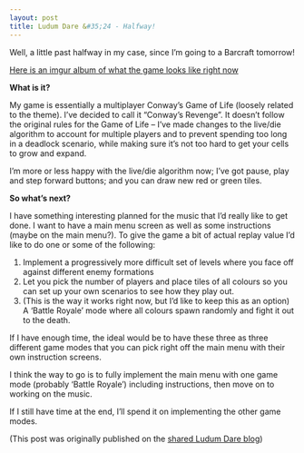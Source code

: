 ```yaml
---
layout: post
title: Ludum Dare &#35;24 - Halfway!
---
```


Well, a little past halfway in my case, since I’m going to a Barcraft tomorrow!

[Here is an imgur album of what the game looks like right now](http://imgur.com/a/RLnJk#0)

**What is it?**

My game is essentially a multiplayer Conway’s Game of Life (loosely related to the theme). I’ve decided to call it “Conway’s Revenge”. It doesn’t follow the original rules for the Game of Life – I’ve made changes to the live/die algorithm to account for multiple players and to prevent spending too long in a deadlock scenario, while making sure it’s not too hard to get your cells to grow and expand.

I’m more or less happy with the live/die algorithm now; I’ve got pause, play and step forward buttons; and you can draw new red or green tiles.

**So what’s next?**

I have something interesting planned for the music that I’d really like to get done. I want to have a main menu screen as well as some instructions (maybe on the main menu?). To give the game a bit of actual replay value I’d like to do one or some of the following:

 1. Implement a progressively more difficult set of levels where you face off against different enemy formations
 1. Let you pick the number of players and place tiles of all colours so you can set up your own scenarios to see how they play out.
 1.  (This is the way it works right now, but I’d like to keep this as an option) A ‘Battle Royale’ mode where all colours spawn randomly and fight it out to the death.

If I have enough time, the ideal would be to have these three as three different game modes that you can pick right off the main menu with their own instruction screens.

I think the way to go is to fully implement the main menu with one game mode (probably ‘Battle Royale’) including instructions, then move on to working on the music.

If I still have time at the end, I’ll spend it on implementing the other game modes.

(This post was originally published on the [shared Ludum Dare blog](http://www.ludumdare.com/compo/2012/08/25/halfway-4/))
